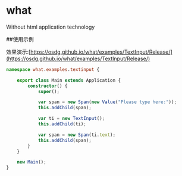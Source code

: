 # what
Without html application technology


##使用示例

效果演示:[https://osdg.github.io/what/examples/TextInput/Release/](https://osdg.github.io/what/examples/TextInput/Release/)

```typescript
namespace what.examples.textinput {

    export class Main extends Application {
        constructor() {
            super();

            var span = new Span(new Value("Please type here:"));
            this.addChild(span);

            var ti = new TextInput();
            this.addChild(ti);

            var span = new Span(ti.text);
            this.addChild(span);
        }
    }

    new Main();
}
```